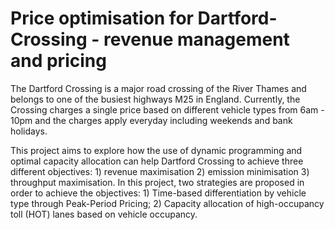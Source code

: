 # Price optimisation for Dartford-Crossing - revenue management and pricing

The Dartford Crossing is a major road crossing of the River Thames and belongs to one of the busiest highways M25 in England. Currently, the Crossing charges a single price based on different vehicle types from 6am - 10pm and the charges apply everyday including weekends and bank holidays. 

This project aims to explore how the use of dynamic programming and optimal capacity allocation can help Dartford Crossing to achieve three different objectives: 1) revenue maximisation 2) emission minimisation 3) throughput maximisation. In this project, two strategies are proposed in order to achieve the objectives: 1) Time-based differentiation by vehicle type through Peak-Period Pricing; 2) Capacity allocation of high-occupancy toll (HOT) lanes based on vehicle occupancy.
